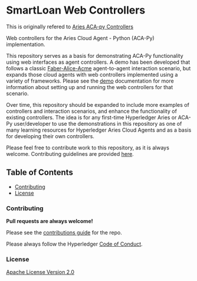 # SmartLoan Web Controllers
This is originally refered to [Aries ACA-py Controllers](https://github.com/hyperledger/aries-acapy-controllers)

Web controllers for the Aries Cloud Agent - Python (ACA-Py) implementation. 

This repository serves as a basis for demonstrating ACA-Py functionality using web interfaces as agent controllers. A demo has been developed that follows a classic [Faber-Alice-Acme](https://github.com/hyperledger/aries-cloudagent-python/tree/master/demo#the-alicefaber-python-demo) agent-to-agent interaction scenario, but expands those cloud agents with web controllers implemented using a variety of frameworks. Please see the [demo](AliceFaberAcmeDemo/README.md) documentation for more information about setting up and running the web controllers for that scenario.

Over time, this repository should be expanded to include more examples of controllers and interaction scenarios, and enhance the functionality of existing controllers. The idea is for any first-time Hyperledger Aries or ACA-Py user/developer to use the demonstrations in this repository as one of many learning resources for Hyperledger Aries Cloud Agents and as a basis for developing their own controllers.

Please feel free to contribute work to this repository, as it is always welcome. Contributing guidelines are provided [here](#contributing).

## Table of Contents<!-- omit in toc -->

- [Contributing](#contributing)
- [License](#license)

### Contributing

**Pull requests are always welcome!**

Please see the [contributions guide](CONTRIBUTING.md) for the repo.

Please always follow the Hyperledger [Code of Conduct](CODE_OF_CONDUCT.md).

### License

[Apache License Version 2.0](./LICENSE)